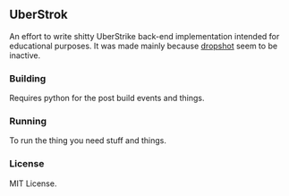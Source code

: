 ## UberStrok
An effort to write shitty UberStrike back-end implementation intended for educational purposes.
It was made mainly because [dropshot](https://www.github.com/festivaldev/dropshot) seem to be inactive.

### Building
Requires python for the post build events and things.

### Running
To run the thing you need stuff and things.

### License
MIT License.
